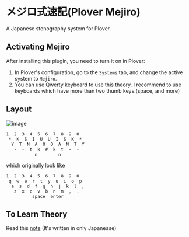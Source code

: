 # メジロ式速記(Plover Mejiro)

A Japanese stenography system for Plover.

## Activating Mejiro

After installing this plugin, you need to turn it on in Plover:

1. In Plover's configuration, go to the ``Systems`` tab, and change the active system to ``Mejiro``.
2. You can use Qwerty keyboard to use this theory.
   I recommend to use keyboards which have more than two thumb keys.(space, and more)

## Layout
![image](https://github.com/user-attachments/assets/07dc717e-bdce-487c-8426-957e1d6fbf8c)
```
1  2  3  4  5  6  7  8  9  0
 *  K  S  I  U  U  I  S  K  *
  Y  T  N  A  O  O  A  N  T  Y
   -  -  t  k  #  k  t  -  -
           n        n             
```
which originally look like
```
1  2  3  4  5  6  7  8  9  0
 q  w  e  r  t  y  u  i  o  p 
  a  s  d  f  g  h  j  k  l  ;
   z  x  c  v  b  n  m  ,  .  
          space  enter   
```
## To Learn Theory

Read this [note](https://note.com/jeebis_keyboard/n/ndb99792d80e9)
(It's written in only Japanease)
